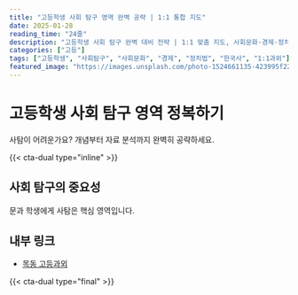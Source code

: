 ```yaml
---
title: "고등학생 사회 탐구 영역 완벽 공략 | 1:1 통합 지도"
date: 2025-01-28
reading_time: "24줄"
description: "고등학생 사회 탐구 완벽 대비 전략 | 1:1 맞춤 지도, 사회문화·경제·정치법·역사·지리 [2025년]"
categories: ["고등"]
tags: ["고등학생", "사회탐구", "사회문화", "경제", "정치법", "한국사", "1:1과외"]
featured_image: "https://images.unsplash.com/photo-1524661135-423995f22d0b?w=1200&h=630&fit=crop"
---
```


# 고등학생 사회 탐구 영역 정복하기

사탐이 어려운가요? 개념부터 자료 분석까지 완벽히 공략하세요.

{{< cta-dual type="inline" >}}

## 사회 탐구의 중요성

문과 학생에게 사탐은 핵심 영역입니다.

## 내부 링크
- [목동 고등과외](../../local/mokdong-high/)

{{< cta-dual type="final" >}}
